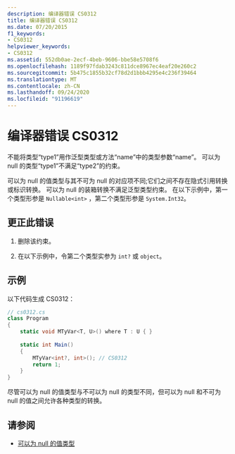 ```yaml
---
description: 编译器错误 CS0312
title: 编译器错误 CS0312
ms.date: 07/20/2015
f1_keywords:
- CS0312
helpviewer_keywords:
- CS0312
ms.assetid: 552db0ae-2ecf-4beb-9606-bbe58e5708f6
ms.openlocfilehash: 1189f97fdab3243c811dce8967ec4eaf20e260c2
ms.sourcegitcommit: 5b475c1855b32cf78d2d1bbb4295e4c236f39464
ms.translationtype: MT
ms.contentlocale: zh-CN
ms.lasthandoff: 09/24/2020
ms.locfileid: "91196619"
---
```

# <a name="compiler-error-cs0312"></a>编译器错误 CS0312

不能将类型“type1”用作泛型类型或方法“name”中的类型参数“name”。 可以为 null 的类型“type1”不满足“type2”的约束。  
  
 可以为 null 的值类型与其不可为 null 的对应项不同;它们之间不存在隐式引用转换或标识转换。 可以为 null 的装箱转换不满足泛型类型约束。 在以下示例中，第一个类型形参是 `Nullable<int>` ，第二个类型形参是 `System.Int32`。  
  
## <a name="to-correct-this-error"></a>更正此错误  
  
1. 删除该约束。  
  
2. 在以下示例中，令第二个类型实参为 `int?` 或 `object`。  
  
## <a name="example"></a>示例

以下代码生成 CS0312：  
  
```csharp  
// cs0312.cs  
class Program  
{  
    static void MTyVar<T, U>() where T : U { }  
  
    static int Main()  
    {  
        MTyVar<int?, int>(); // CS0312  
        return 1;  
    }  
}  
```  
  
 尽管可以为 null 的值类型与不可以为 null 的类型不同，但可以为 null 和不可为 null 的值之间允许各种类型的转换。
  
## <a name="see-also"></a>请参阅

- [可以为 null 的值类型](../language-reference/builtin-types/nullable-value-types.md)
